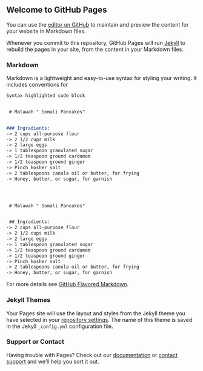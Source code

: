 ## Welcome to GitHub Pages

You can use the [editor on GitHub](https://github.com/ndm736/ME433.Kitchen/edit/master/README.md) to maintain and preview the content for your website in Markdown files.

Whenever you commit to this repository, GitHub Pages will run [Jekyll](https://jekyllrb.com/) to rebuild the pages in your site, from the content in your Markdown files.

### Markdown

Markdown is a lightweight and easy-to-use syntax for styling your writing. It includes conventions for

```markdown
Syntax highlighted code block


 # Malawah " Somali Pancakes"


### Ingradients:
-> 2 cups all-purpose flour
-> 2 1/2 cups milk
-> 2 large eggs
-> 1 tablespoon granulated sugar
-> 1/2 teaspoon ground cardamom
-> 1/2 teaspoon ground ginger
-> Pinch kosher salt
-> 2 tablespoons canola oil or butter, for frying
-> Honey, butter, or sugar, for garnish




 # Malawah " Somali Pancakes"


 ## Ingradients:
-> 2 cups all-purpose flour
-> 2 1/2 cups milk
-> 2 large eggs
-> 1 tablespoon granulated sugar
-> 1/2 teaspoon ground cardamom
-> 1/2 teaspoon ground ginger
-> Pinch kosher salt
-> 2 tablespoons canola oil or butter, for frying
-> Honey, butter, or sugar, for garnish

```

For more details see [GitHub Flavored Markdown](https://guides.github.com/features/mastering-markdown/).

### Jekyll Themes

Your Pages site will use the layout and styles from the Jekyll theme you have selected in your [repository settings](https://github.com/ndm736/ME433.Kitchen/settings). The name of this theme is saved in the Jekyll `_config.yml` configuration file.

### Support or Contact

Having trouble with Pages? Check out our [documentation](https://help.github.com/categories/github-pages-basics/) or [contact support](https://github.com/contact) and we’ll help you sort it out.
